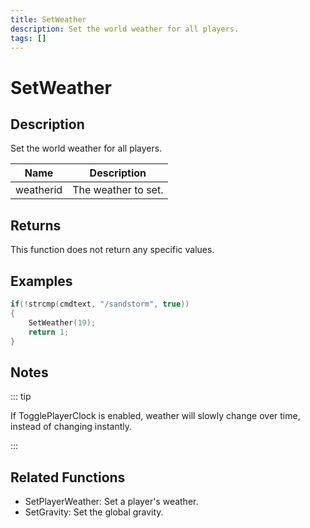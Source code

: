 ```yaml
---
title: SetWeather
description: Set the world weather for all players.
tags: []
---
```


# SetWeather

<TagLinks />

## Description

Set the world weather for all players.

| Name      | Description         |
| --------- | ------------------- |
| weatherid | The weather to set. |

## Returns

This function does not return any specific values.

## Examples

```c
if(!strcmp(cmdtext, "/sandstorm", true))
{
    SetWeather(19);
    return 1;
}
```

## Notes

::: tip

If TogglePlayerClock is enabled, weather will slowly change over time, instead of changing instantly.

:::

## Related Functions

- SetPlayerWeather: Set a player's weather.
- SetGravity: Set the global gravity.
